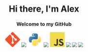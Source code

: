<h1 align="center">Hi there, I'm Alex</a>
<h3 align="center">Welcome to my GitHub</h3

    
<div>
  <p align='center'>
  <img src="https://github.com/devicons/devicon/blob/master/icons/git/git-original.svg" width="50px"/>
  <img src="https://user-images.githubusercontent.com/99370940/160435038-7f0a69f0-f4aa-49f9-a8eb-86198977e167.png" width="50px"/>
  <img src ="https://github.com/devicons/devicon/blob/master/icons/python/python-original.svg" width='50px'>
  <img src="https://user-images.githubusercontent.com/89486551/143319757-0bbd31ce-7860-447a-9571-504653849d0b.png" width="50px"/>
  <img src ="https://raw.githubusercontent.com/devicons/devicon/1119b9f84c0290e0f0b38982099a2bd027a48bf1/icons/javascript/javascript-original.svg" width='50px'>
  <img src ="https://img.utdstc.com/icon/bc3/e40/bc3e40f59ffdb968a6a51a9bb6e625bf2e542fe6297b7df069cccd800d0acddb:200" width="50px"/>
  <img src ="https://upload.wikimedia.org/wikipedia/commons/2/29/Postgresql_elephant.svg" width="50px"/>
  <img src ="https://www.netcost-security.fr/wp-content/uploads/2022/02/Android-Studio-fournit-tout-ce-dont-vous-avez-besoin-pour.png" width="50px"/>
     </p>
  </div> 
